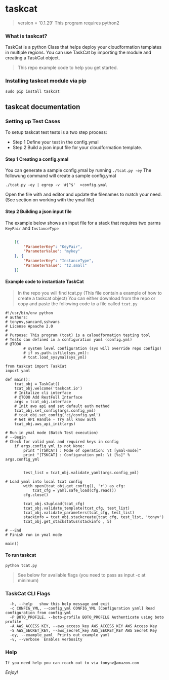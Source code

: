 # taskcat
> version = '0.1.29'
> This program requires python2 
 
### What is taskcat? 
TaskCat is a python Class that helps deploy your cloudformation templates in multiple regions. You can use TaskCat by importing the module and creating a TaskCat object. 

> This repo example code to help you get started.

### Installing taskcat module via pip
```
sudo pip install taskcat
```
## taskcat documentation
### Setting up Test Cases 
To setup taskcat test tests is a two step process:
* Step 1 Define your test in the config.ymal
* Step 2 Build a json input file for your cloudformation template.

#### Step 1 Creating a config.ymal
You can generate a sample config.ymal by running `./tcat.py -ey`
The followung command will create a sample config.ymal
```
./tcat.py -ey | egrep -v '#|^$'  >config.ymal
```
Open the file with and editor and update the filenames to match your need. (See section on working with the ymal file)

#### Step 2 Building a json input file
The example below shows an input file for a stack that requires two parms `KeyPair` and `InstanceType`
```json

    [{
    	"ParameterKey": "KeyPair",
    	"ParameterValue": "mykey"
    }, {
    	"ParameterKey": "InstanceType",
    	"ParameterValue": "t2.small"
    }]
```

#### Example code to instantiate TaskCat
> In the repo you will find tcat.py (This file contain a example of how to create a taskcat object)
> You can either download from the repo or copy and paste the following code to a file called `tcat.py`

```
#!/usr/bin/env python
# authors:
# tonynv,sancard,sshvans
# License Apaache 2.0
#
# Purpose: This program (tcat) is a caloudformation testing tool
# Tests can defined in a configuration yaml (config.yml)
# @TODO
        # system level configuration (sys will override repo configs)
        # if os.path.isfile(sys_yml):
        # tcat.load_sysymal(sys_yml)

from taskcat import TaskCat
import yaml

def main():
    tcat_obj = TaskCat()
    tcat_obj.welcome('taskcat.io')
    # Initalize cli interface
    # @TODO Add RestFull Interface
    args = tcat_obj.interface
    # Init aws api and set default auth method
    tcat_obj.set_config(args.config_yml)
    # tcat_obj.set_config('ci/config.yml')
    # Get API Handle - Try all know auth
    tcat_obj.aws_api_init(args)

# Run in ymal mode (Batch Test execution)
# --Begin
# Check for valid ymal and required keys in config
    if args.config_yml is not None:
        print "[TSKCAT] : Mode of operation: \t [ymal-mode]"
        print "[TSKCAT] : Configuration yml: \t [%s]" % args.config_yml


        test_list = tcat_obj.validate_yaml(args.config_yml)

# Load ymal into local tcat config
        with open(tcat_obj.get_config(), 'r') as cfg:
            tcat_cfg = yaml.safe_load(cfg.read())
        cfg.close()

        tcat_obj.s3upload(tcat_cfg)
        tcat_obj.validate_template(tcat_cfg, test_list)
        tcat_obj.validate_parameters(tcat_cfg, test_list)
        stackinfo = tcat_obj.stackcreate(tcat_cfg, test_list, 'tonyv')
        tcat_obj.get_stackstatus(stackinfo , 5)

# --End
# Finish run in ymal mode

main()
```

#### To run taskcat
```
python tcat.py 
```
> See below for available flags (you need to pass as input -c at minimum)

### TaskCat CLI Flags
```
  -h, --help   show this help message and exit
  -c CONFIG_YML, --config_yml CONFIG_YML [Configuration yaml] Read configuration from config.yml
  -P BOTO_PROFILE, --boto-profile BOTO_PROFILE Authenticate using boto profile
  -A AWS_ACCESS_KEY, --aws_access_key AWS_ACCESS_KEY AWS Access Key
  -S AWS_SECRET_KEY, --aws_secret_key AWS_SECRET_KEY AWS Secret Key
  -ey, --example_yaml  Prints out example yaml
  -v, --verbose  Enables verbosity
```

### Help
	If you need help you can reach out to via tonynv@amazon.com

*Enjoy!* 
